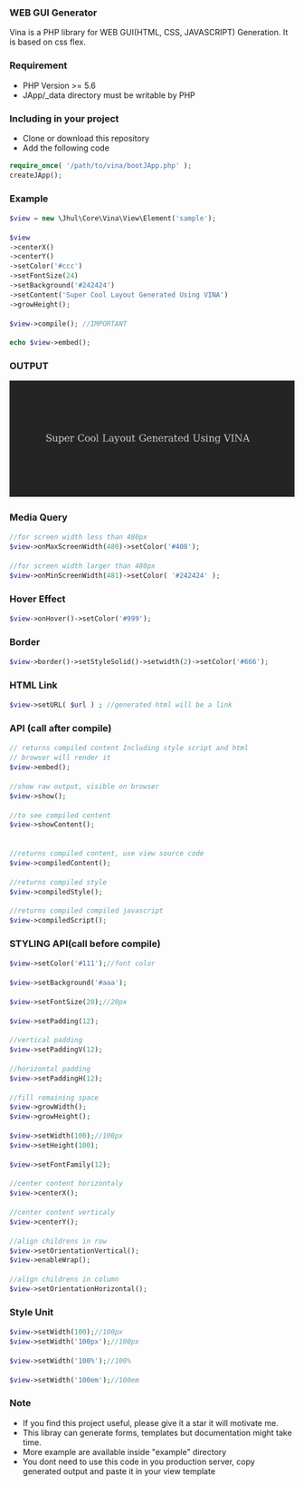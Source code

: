 ### WEB GUI Generator
Vina is a PHP library for WEB GUI(HTML, CSS, JAVASCRIPT) Generation. It is based on css flex.



### Requirement
 - PHP Version >= 5.6
 - JApp/\_data directory must be writable by PHP



### Including in your project
- Clone or download this repository
- Add the following code

```php
require_once( '/path/to/vina/bootJApp.php' );
createJApp();
```



### Example
```php
$view = new \Jhul\Core\Vina\View\Element('sample');

$view
->centerX()
->centerY()
->setColor('#ccc')
->setFontSize(24)
->setBackground('#242424')
->setContent('Super Cool Layout Generated Using VINA')
->growHeight();

$view->compile(); //IMPORTANT

echo $view->embed();
```



### OUTPUT
![html](screenshot.png?raw=true "php gui screenshot")



### Media Query
```php
//for screen width less than 480px
$view->onMaxScreenWidth(480)->setColor('#408');

//for screen width larger than 480px
$view->onMinScreenWidth(481)->setColor( '#242424' );
```



### Hover Effect
```php
$view->onHover()->setColor('#999');
```



### Border
```php
$view->border()->setStyleSolid()->setwidth(2)->setColor('#666');
```


### HTML Link
```php
$view->setURL( $url ) ; //generated html will be a link
```


### API (call after compile)
```php
// returns compiled content Including style script and html
// browser will render it
$view->embed();

//show raw output, visible on browser
$view->show();

//to see compiled content
$view->showContent();


//returns compiled content, use view source code
$view->compiledContent();

//returns compiled style
$view->compiledStyle();

//returns compiled compiled javascript
$view->compiledScript();
```



### STYLING API(call before compile)
```php
$view->setColor('#111');//font color

$view->setBackground('#aaa');

$view->setFontSize(20);//20px

$view->setPadding(12);

//vertical padding
$view->setPaddingV(12);

//horizontal padding
$view->setPaddingH(12);

//fill remaining space
$view->growWidth();
$view->growHeight();

$view->setWidth(100);//100px
$view->setHeight(100);

$view->setFontFamily(12);

//center content horizontaly
$view->centerX();

//center content verticaly
$view->centerY();

//align childrens in row
$view->setOrientationVertical();
$view->enableWrap();

//align childrens in column
$view->setOrientationHorizontal();

```



### Style Unit
```php
$view->setWidth(100);//100px
$view->setWidth('100px');//100px

$view->setWidth('100%');//100%

$view->setWidth('100em');//100em
```



### Note
- If you find this project useful, please give it a star it will motivate me.
- This libray can generate forms, templates but documentation might take time.
- More example are available inside "example" directory
- You dont need to use this code in you production server, copy generated output and paste it in your view template
